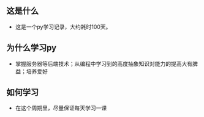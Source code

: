 ## 这是什么
+ 这是一个py学习记录，大约耗时100天。

## 为什么学习py
+ 掌握服务器等后端技术；从编程中学习到的高度抽象知识对能力的提高大有脾益；培养爱好

## 如何学习
+ 在这个周期里，尽量保证每天学习一课